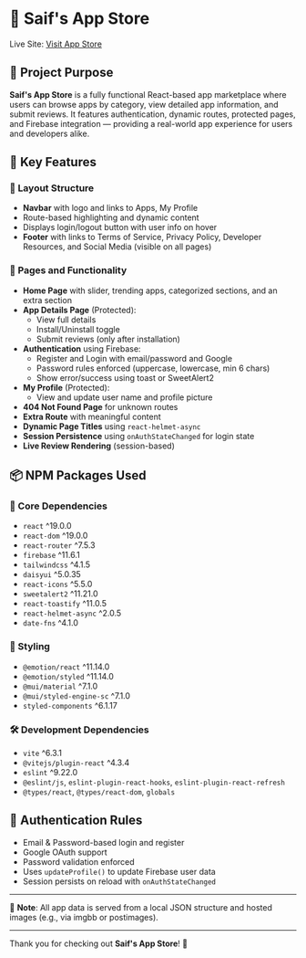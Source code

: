 # 📱 Saif's App Store

Live Site: [Visit App Store](https://saif-s-app-store.web.app)

## 🚀 Project Purpose

**Saif's App Store** is a fully functional React-based app marketplace where users can browse apps by category, view detailed app information, and submit reviews. It features authentication, dynamic routes, protected pages, and Firebase integration — providing a real-world app experience for users and developers alike.

## 🧩 Key Features

### 🔧 Layout Structure

- **Navbar** with logo and links to Apps, My Profile
- Route-based highlighting and dynamic content
- Displays login/logout button with user info on hover
- **Footer** with links to Terms of Service, Privacy Policy, Developer Resources, and Social Media (visible on all pages)

### 📄 Pages and Functionality

- **Home Page** with slider, trending apps, categorized sections, and an extra section
- **App Details Page** (Protected):
  - View full details
  - Install/Uninstall toggle
  - Submit reviews (only after installation)
- **Authentication** using Firebase:
  - Register and Login with email/password and Google
  - Password rules enforced (uppercase, lowercase, min 6 chars)
  - Show error/success using toast or SweetAlert2
- **My Profile** (Protected):
  - View and update user name and profile picture
- **404 Not Found Page** for unknown routes
- **Extra Route** with meaningful content
- **Dynamic Page Titles** using `react-helmet-async`
- **Session Persistence** using `onAuthStateChanged` for login state
- **Live Review Rendering** (session-based)

## 📦 NPM Packages Used

### 🔌 Core Dependencies

- `react` ^19.0.0
- `react-dom` ^19.0.0
- `react-router` ^7.5.3
- `firebase` ^11.6.1
- `tailwindcss` ^4.1.5
- `daisyui` ^5.0.35
- `react-icons` ^5.5.0
- `sweetalert2` ^11.21.0
- `react-toastify` ^11.0.5
- `react-helmet-async` ^2.0.5
- `date-fns` ^4.1.0

### 🎨 Styling

- `@emotion/react` ^11.14.0
- `@emotion/styled` ^11.14.0
- `@mui/material` ^7.1.0
- `@mui/styled-engine-sc` ^7.1.0
- `styled-components` ^6.1.17

### 🛠 Development Dependencies

- `vite` ^6.3.1
- `@vitejs/plugin-react` ^4.3.4
- `eslint` ^9.22.0
- `@eslint/js`, `eslint-plugin-react-hooks`, `eslint-plugin-react-refresh`
- `@types/react`, `@types/react-dom`, `globals`

## 🔐 Authentication Rules

- Email & Password-based login and register
- Google OAuth support
- Password validation enforced
- Uses `updateProfile()` to update Firebase user data
- Session persists on reload with `onAuthStateChanged`

---

📌 **Note**: All app data is served from a local JSON structure and hosted images (e.g., via imgbb or postimages).

---

Thank you for checking out **Saif's App Store**! 🚀
